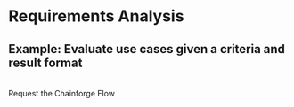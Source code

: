 # Requirements Analysis

## Example: Evaluate use cases given a criteria and result format 

<br> Request the Chainforge Flow


